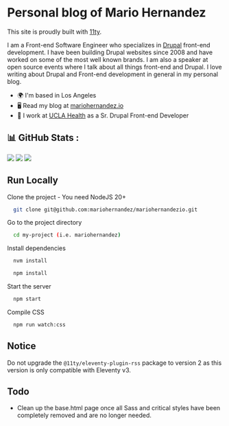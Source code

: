 
<!-- This site was built using the tutorial by Piccidilly:
https://piccalil.li/course/learn-eleventy-from-scratch/ -->

<!--Tutorial used to build this site:
https://piccalil.li/course/learn-eleventy-from-scratch/lesson/19/ -->
# Personal blog of Mario Hernandez

This site is proudly built with [11ty](https://www.11ty.dev/).

I am a Front-end Software Engineer who specializes in [Drupal](https://drupal.org) front-end development. I have been building Drupal websites since 2008 and have worked on some of the most well known brands. I am also a speaker at open source events where I talk about all things front-end and Drupal. I love writing about Drupal and Front-end development in general in my personal blog.

* 🌍  I'm based in Los Angeles
* 🖥️  Read my blog at [mariohernandez.io](https://mariohernandez.io)
* 🧠  I work at [UCLA Health](https://www.uclahealth.org/) as a Sr. Drupal Front-end Developer


## 📊 GitHub Stats :
![](https://github-readme-stats.vercel.app/api?username=mariohernandez&theme=vue-dark&hide_border=true&include_all_commits=true&count_private=true)
![](https://github-readme-streak-stats.herokuapp.com/?user=mariohernandez&theme=vue-dark&hide_border=true)
![](https://github-readme-stats.vercel.app/api/top-langs/?username=mariohernandez&theme=vue-dark&hide_border=true&include_all_commits=true&count_private=true&layout=compact)


## Run Locally

Clone the project - You need NodeJS 20+

```bash
  git clone git@github.com:mariohernandez/mariohernandezio.git
```

Go to the project directory

```bash
  cd my-project (i.e. mariohernandez)
```

Install dependencies

```bash
  nvm install
```

```bash
  npm install
```

Start the server

```bash
  npm start
```

Compile CSS

```bash
  npm run watch:css
```

## Notice

Do not upgrade the `@11ty/eleventy-plugin-rss` package to version 2 as this version is only compatible with Eleventy v3.

## Todo

* Clean up the base.html page once all Sass and critical styles have been completely removed and are no longer needed.
